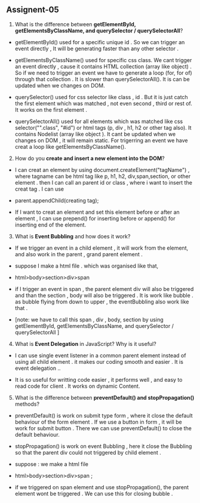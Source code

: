## Assignent-05

1. What is the difference between **getElementById, getElementsByClassName, and querySelector / querySelectorAll**?

- getElementById() used for a specific unique id . So we can trigger an event directly , It will be generating faster than any other selector . 

- getElementsByClassName() used for specific css class. We cant trigger an event directly , cause it contains HTML collection (array like object) . So if we need to trigger an event we have to generate a loop (for, for of) through that collection . It is slower than querySelectorAll(). It is can be updated when we changes on DOM.

- querySelector() used for css selector like class , id . But it is just catch the first element which was matched , not even second , third or rest of. It works on the first element .

- querySelectorAll() used for all elements which was matched like css selector("".class", "#id") or html tags (p, div , h1, h2 or other tag also). It contains Nodelist (array like object ). It cant be updated when we changes on DOM , it will remain static. For trigerring an event we have creat a loop like getElementsByClassName().



2. How do you **create and insert a new element into the DOM**?

- I can creat an element by using document.createElement("tagName") , where tagname can be html tag like p, h1, h2, div,span,section, or other element . then I can call an parent id or class , where i want to insert the creat tag . I can use


- parent.appendChild(creating tag); 

- If I want to creat an element and set this element before or after an element , I can use prepend() for inserting before  or append() for inserting end of the element.

3. What is **Event Bubbling** and how does it work?

- If we trigger an event  in a child element , it will work from the element, and also work in the parent , grand parent element . 

- suppose I make a html file . which was organised like that,

- html>body>section>div>span 

- if I trigger an event in span , the parent element div will also be triggered and than the section , body will also be triggered . It is work like bubble . as bubble flying from down to upper , the eventBubbling also work like that .


- [note: we have to call this span , div , body, section by using getElementById, getElementsByClassName, and querySelector / querySelectorAll ]



4. What is **Event Delegation** in JavaScript? Why is it useful?

- I can use single event listener in a common parent element instead of using all child element . it makes our coding smooth and easier . It is event delegation ..

- It is so useful for writting code easier , it performs well , and easy to read code for client . It works on dynamic Content.


5. What is the difference between **preventDefault() and stopPropagation()** methods?

- preventDefault() is work on submit type form , where it close the default behaviour of the form element . If we use a button in form , it will be work for submit button . There we can use preventDefault() to close the default behaviour.


- stopPropagation() is work on event Bubbling , here it close the  Bubbling so that the parent div could not triggered by child element . 
- suppose : we make a html file 

- html>body>section>div>span ;

- if we triggered on span element and use stopPropagation(), the parent element wont be triggered . We can use this for closing bubble .



